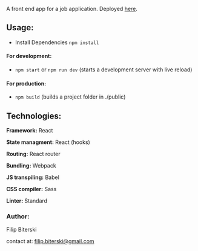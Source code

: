 A front end app for a job application. Deployed [here](https://movie-roulette-app.now.sh).

## Usage:

- Install Dependencies `npm install`

#### For development:
- `npm start` or `npm run dev` (starts a development server with live reload)

#### For production:
- `npm build` (builds a project folder in ./public)

## Technologies:

**Framework:** React

**State managment:** React (hooks)

**Routing:** React router

**Bundling:** Webpack

**JS transpiling:** Babel

**CSS compiler:** Sass

**Linter:** Standard

### Author:

Filip Biterski

contact at: filip.biterski@gmail.com
